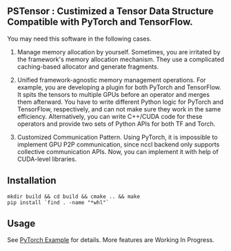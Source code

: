 ## PSTensor : Custimized a Tensor Data Structure Compatible with PyTorch and TensorFlow.


You may need this software in the following cases.
1. Manage memory allocation by yourself. Sometimes, you are irritated by the framework's memory allocation mechanism. They use a complicated caching-based allocator and generate fragments.

2. Unified framework-agnostic memory management operations. For example, you are developing a plugin for both PyTorch and TensorFlow. It spits the tensors to multiple GPUs before an operator and merges them afterward. You have to write different Python logic for PyTorch and TensorFlow, respectively, and can not make sure they work in the same efficiency. Alternatively, you can write C++/CUDA code for these operators and provide two sets of Python APIs for both TF and Torch.

3. Customized Communication Pattern. Using PyTorch, it is impossible to implement GPU P2P communication, since nccl backend only supports collective communication APIs. Now, you can implement it with help of CUDA-level libraries.


## Installation
```
mkdir build && cd build && cmake .. && make
pip install `find . -name "*whl"`
```


## Usage
See [PyTorch Example](./test_torch) for details.
More features are Working In Progress.

